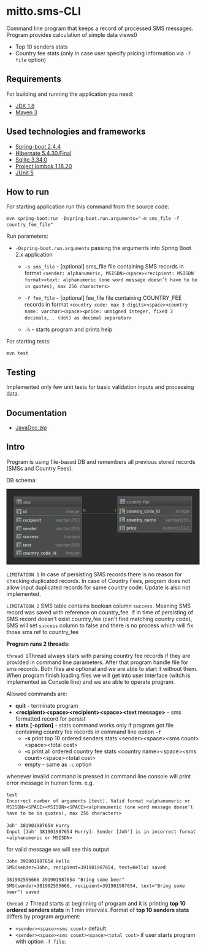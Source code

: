 # mitto.sms-CLI

Command line program that keeps a record of processed SMS messages.
Program provides calculation of simple data views0 
* Top 10 senders stats
* Country fee stats (only in case user specify pricing information via `-f file` option)

## Requirements

For building and running the application you need:

- [JDK 1.8](http://www.oracle.com/technetwork/java/javase/downloads/jdk8-downloads-2133151.html)
- [Maven 3](https://maven.apache.org)

## Used technologies and frameworks

- [Spring-boot 2.4.4](https://spring.io/projects/spring-boot)
- [Hibernate 5.4.30.Final](https://hibernate.org/)
- [Sqlite 3.34.0](https://www.sqlite.org/index.html)
- [Project lombok 1.18.20](https://projectlombok.org/)
- [JUnit 5](https://junit.org/junit5/)

## How to run

For starting application run this command from the source code:

```
mvn spring-boot:run -Dspring-boot.run.arguments="-m sms_file -f country_fee_file"
```

Run parameters:

* `-Dspring-boot.run.arguments` passing the arguments into Spring Boot 2.x application

    * `-s sms_file` - [optional] sms_file file containing SMS records in format `<sender: alphanumeric, MSISDN><space><recipient: MSISDN format><text: alphanumeric (one word message doesn’t have to be in quotes), max 256 characters>` 

    * `-f fee_file` - [optional] fee_file file containing COUNTRY_FEE records in format `<country code: max 3 digits><space><country name: varchar><space><price: unsigned integer, fixed 3 decimals, . (dot) as decimal separator>`

    * `-h` - starts program and prints help 


For starting tests:

```
mvn test
```

## Testing

Implemented only few unit tests for basic validation inputs and processing data. 


## Documentation 

- [JavaDoc.zip](documents/java-doc.zip)

## Intro

Program is using file-based DB and remembers all previous stored records (SMSs and Country Fees).  

DB schema:

![db_diagram](documents/images/db_diagram.png)

`LIMITATION 1`
In case of persisting SMS records there is no reason for checking duplicated records. In case of Country Fees,
program does not allow input duplicated records for same country code. Update is also not implemented. 

`LIMITATION 2`
SMS table contains boolean column `success`. Meaning SMS record was saved with reference on country_fee. If
in time of persisting of SMS record doesn't exist country_fee (can't find matching country code), SMS will set `success` 
column to false and there is no process which will fix those sms ref to country_fee


**Program runs 2 threads:**

`thread 1`Thread always stars with parsing country fee records if they are provided in command line parameters. After 
that program handle file for sms records. Both files are optional and we are able to start it without them. When program 
finish loading files we will get into user interface (witch is implemented as Console line) and we are able to 
operate program. 

Allowed commands are: 
* **quit** - terminate program 
* **\<recipient\>\<space\>\<recipient\>\<space\><text message\>** - sms formatted record for persist
* **stats** **\[-option\]** - stats command works only if program got file containing country fee records in command line option `-f`
    * **-s** print top 10 ordered senders stats \<sender\>\<space\>\<sms count\>\<space\>\<total cost\>
    * **-c** print all ordered country fee stats \<country name\>\<space\>\<sms count\>\<space\>\<total cost\>
    * empty - same as `-c` option
    
whenever invalid command is pressed in command line console will print error message in human form. e.g.
```
test
Incorrect number of arguments [test]. Valid format <alphanumeric or MSISDN><SPACE><MSISDN><SPACE><alphanumeric (one word message doesn’t have to be in quotes), max 256 characters>

Joh' 381901987654 Hurry
Input [Joh' 381901987654 Hurry]: Sender [Joh'] is in incorrect format <alphanumeric or MSISDN>
```

for valid message we will see this output
```
John 391901987654 Hello
SMS(sender=John, recipient=391901987654, text=Hello) saved

381902555666 391901987654 "Bring some beer"
SMS(sender=381902555666, recipient=391901987654, text="Bring some beer") saved
```

`thread 2`
Thread starts at beginning of program and it is printing **top 10 ordered senders stats** in 1 min intervals.
Format of **top 10 senders stats** differs by program argument:
* `<sender><space><sms count>` default 
* `<sender><space><sms count><space><total cost>` if user starts program with option `-f file`: 
  



